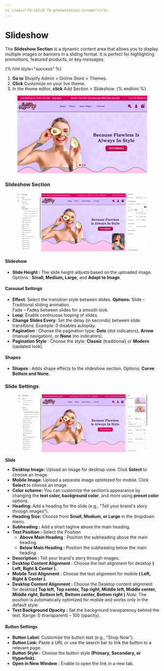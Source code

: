 ```yaml
---
<i class="fa-solid fa-presentation-screen"></i>
---
```


# Slideshow

The **Slideshow Section** is a dynamic content area that allows you to display multiple images or banners in a sliding format. It is perfect for highlighting promotions, featured products, or key messages.

{% hint style="success" %}
1. **Go to** Shopify Admin > Online Store > Themes.
2. **Click** Customize on your live theme.
3. In the theme editor, **click** Add Section > Slideshow.
{% endhint %}

<figure><img src="../.gitbook/assets/slideshow-1.png" alt=""><figcaption></figcaption></figure>

### **Slideshow Section**

<figure><img src="../.gitbook/assets/slideshow.png" alt=""><figcaption></figcaption></figure>

#### **Slideshow**

* **Slide Height :**  The slide height adjusts based on the uploaded image. Options : **Small, Medium, Large,** and **Adapt to Image**.

#### **Carousel Settings**

* **Effect**: Select the transition style between slides. **Options:** Slide – Traditional sliding animation.\
  Fade – Fades between slides for a smooth look.
* **Loop**:  Enable continuous looping of slides.
* **Change Slides Every**:  Set the delay (in seconds) between slide transitions.  Example: 0 disables autoplay.
* **Pagination** : Choose the pagination type: **Dots** (dot indicators), **Arrow** (manual navigation), or **None** (no indicators).
* **Pagination Style** : Choose the style: **Classic** (traditional) or **Modern** (updated look).

#### **Shapes**

* **Shapes** : Adds shape effects to the slideshow section. Options: **Curve Bottom and None.**

### **Slide Settings**

<figure><img src="../.gitbook/assets/slideblock.png" alt=""><figcaption></figcaption></figure>

**Slide**

* **Desktop Image:** Upload an image for desktop view. Click **Select** to choose an image.
* **Mobile Image:** Upload a separate image optimized for mobile. Click **Select** to choose an image.
* **Color scheme:** You can customize the section’s appearance by changing the **text color, background color**, and more using **preset color** options.
* **Heading:** Add a heading for the slide (e.g., "Tell your brand's story through images").
* **Heading Size:** Choose from **Small, Medium, or Large** in the dropdown menu.
* **Subheading :** Add a short tagline above the main heading.
* **Text Position :** Select the Position&#x20;
  * **Above Main Heading** : Position the subheading above the main heading.
  * **Below Main Heading :** Position the subheading below the main heading.
* **Description :** Tell your brand's story through images.
* **Desktop Content Alignment** : Choose the text alignment for desktop **( Left, Right & Center ).**
* **Mobile Text Alignment** : Choose the text alignment for mobile **( Left, Right & Center ).**
* **Desktop Content Alignment :** Choose the Desktop content alignment for deskto&#x70;**( Top left, Top center, Top right, Middle left, Middle center, Middle right, Bottom left, Bottom center, Bottom right )** _Note:_ The position is automatically optimized for mobile and works only in the default style.
* **Text Background Opacity :** Set the background transparency behind the text. Range: 0 (transparent) – 100 (opacity).

#### **Button Settings**

* **Button Label:** Customize the button text (e.g., "Shop Now").
* **Button Link:** Paste a URL or use the search bar to link the button to a relevant page.
* **Button Style :** Choose the button style **(Primary, Secondary, or Hyperlink).**
* **Open in New Window** : Enable to open the link in a new tab.
